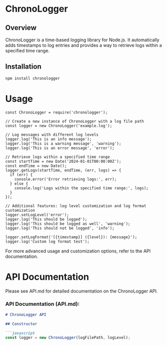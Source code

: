 # ChronoLogger

## Overview

ChronoLogger is a time-based logging library for Node.js. It automatically adds timestamps to log entries and provides a way to retrieve logs within a specified time range.

## Installation

```bash
npm install chronologger
```

# Usage

```
const ChronoLogger = require('chronologger');

// Create a new instance of ChronoLogger with a log file path
const logger = new ChronoLogger('example.log');

// Log messages with different log levels
logger.log('This is an info message');
logger.log('This is a warning message', 'warning');
logger.log('This is an error message', 'error');

// Retrieve logs within a specified time range
const startTime = new Date('2024-01-01T00:00:00Z');
const endTime = new Date();
logger.getLogs(startTime, endTime, (err, logs) => {
  if (err) {
    console.error('Error retrieving logs:', err);
  } else {
    console.log('Logs within the specified time range:', logs);
  }
});

// Additional features: log level customization and log format customization
logger.setLogLevel('error');
logger.log('This should be logged');
logger.log('This should be logged as well', 'warning');
logger.log('This should not be logged', 'info');

logger.setLogFormat('[{timestamp}] ({level}): {message}');
logger.log('Custom log format test');

```
For more advanced usage and customization options, refer to the API documentation.

# API Documentation

Please see API.md for detailed documentation on the ChronoLogger API.


### API Documentation (API.md):

```markdown
# ChronoLogger API

## Constructor

```javascript
const logger = new ChronoLogger(logFilePath, logLevel);

